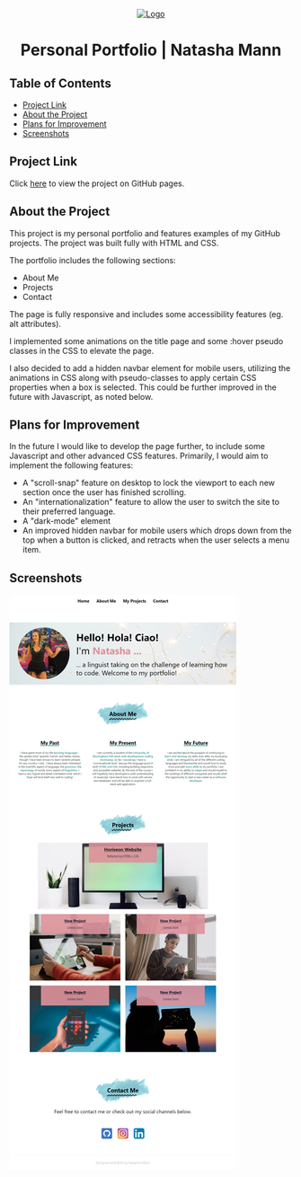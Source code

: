   <P align=center>
  <a href="https://natasha-mann.github.io/portfolio-page/">
    <img src="../week-2-homework/assets/images/favicons/android-chrome-512x512.png" alt="Logo" width="80" height="80">
  </a></p>

<h1 align=center> Personal Portfolio | Natasha Mann </h1>

<h2> Table of Contents </h2>

- [Project Link](#project-link)
- [About the Project](#about-the-project)
- [Plans for Improvement](#plans-for-improvement)
- [Screenshots](#screenshots)

## Project Link

Click [here](https://natasha-mann.github.io/portfolio-page/) to view the project on GitHub pages.

## About the Project

This project is my personal portfolio and features examples of my GitHub projects. The project was built fully with HTML and CSS.

The portfolio includes the following sections:

- About Me
- Projects
- Contact

The page is fully responsive and includes some accessibility features (eg. alt attributes).

I implemented some animations on the title page and some :hover pseudo classes in the CSS to elevate the page.

I also decided to add a hidden navbar element for mobile users, utilizing the animations in CSS along with pseudo-classes to apply certain CSS properties when a box is selected. This could be further improved in the future with Javascript, as noted below.

## Plans for Improvement

In the future I would like to develop the page further, to include some Javascript and other advanced CSS features. Primarily, I would aim to implement the following features:

- A "scroll-snap" feature on desktop to lock the viewport to each new section once the user has finished scrolling.
- An "internationalization" feature to allow the user to switch the site to their preferred language.
- A "dark-mode" element
- An improved hidden navbar for mobile users which drops down from the top when a button is clicked, and retracts when the user selects a menu item.

## Screenshots

![image](./assets/images/fullscreen-screenshot.png)
